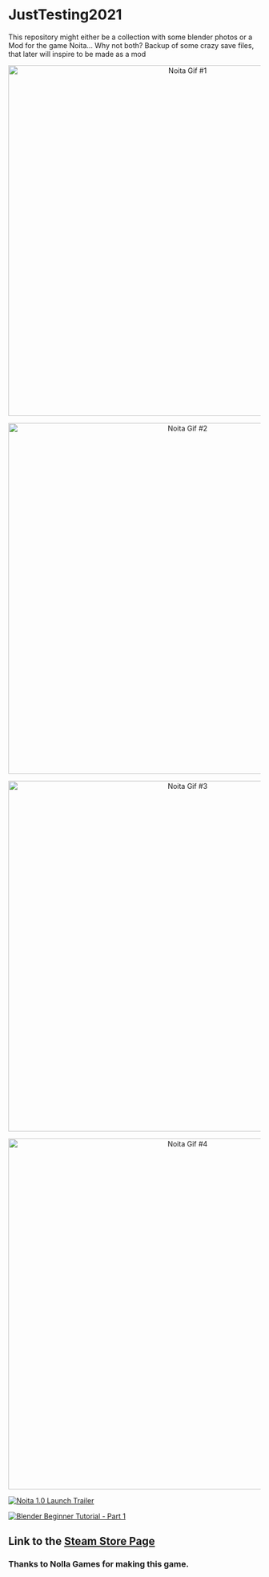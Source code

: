 # JustTesting2021

This repository might either be a collection with some blender photos or a Mod for the game Noita... Why not both?
Backup of some crazy save files, that later will inspire to be made as a mod

<!-- <p align="center">
  <img alt="Noita Gif #1" width="400" src="https://ww1.sinaimg.cn/mw1024/63dae378ly1fhw0wnr8w0g20m80cge82.gif">
</p> -->
<p align="center">
  <img alt="Noita Gif #1" width="700" src="https://github.com/Danielkaas94/JustTesting2021/blob/main/Noita%20-%20Gif/noita-20211021-235810-1595160789-00060584.gif?raw=true">
</p>

<p align="center">
  <img alt="Noita Gif #2" width="700" src="https://github.com/Danielkaas94/JustTesting2021/blob/main/Noita%20-%20Gif/noita-20211030-185656-2140630456-00142397.gif?raw=true">
</p>

<p align="center">
  <img alt="Noita Gif #3" width="700" src="https://github.com/Danielkaas94/JustTesting2021/blob/main/Noita%20-%20Gif/noita-20211020-200314-833570916-00118463.gif?raw=true">
</p>

<p align="center">
  <img alt="Noita Gif #4" width="700" src="https://github.com/Danielkaas94/JustTesting2021/blob/main/Noita%20-%20Gif/noita-20211021-232221-1768207408-00055227.gif?raw=true">
</p>






[![Noita 1.0 Launch Trailer](https://img.youtube.com/vi/0cDkmQ0F0Jw/maxresdefault.jpg)](https://youtu.be/0cDkmQ0F0Jw)

[![Blender Beginner Tutorial - Part 1](https://img.youtube.com/vi/TPrnSACiTJ4/maxresdefault.jpg)](https://youtu.be/TPrnSACiTJ4)



## Link to the [Steam Store Page](https://store.steampowered.com/app/881100/Noita/)
### Thanks to Nolla Games for making this game.

